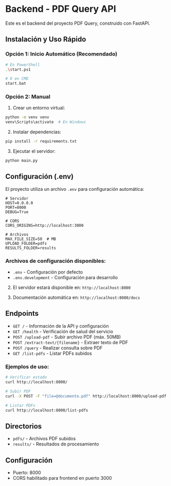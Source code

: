 # Backend - PDF Query API

Este es el backend del proyecto PDF Query, construido con FastAPI.

## Instalación y Uso Rápido

### Opción 1: Inicio Automático (Recomendado)
```bash
# En PowerShell
.\start.ps1

# O en CMD
start.bat
```

### Opción 2: Manual
1. Crear un entorno virtual:
```bash
python -m venv venv
venv\Scripts\activate  # En Windows
```

2. Instalar dependencias:
```bash
pip install -r requirements.txt
```

3. Ejecutar el servidor:
```bash
python main.py
```

## Configuración (.env)

El proyecto utiliza un archivo `.env` para configuración automática:

```env
# Servidor
HOST=0.0.0.0
PORT=8000
DEBUG=True

# CORS
CORS_ORIGINS=http://localhost:3000

# Archivos
MAX_FILE_SIZE=50  # MB
UPLOAD_FOLDER=pdfs
RESULTS_FOLDER=results
```

### Archivos de configuración disponibles:
- `.env` - Configuración por defecto
- `.env.development` - Configuración para desarrollo

2. El servidor estará disponible en: `http://localhost:8000`

3. Documentación automática en: `http://localhost:8000/docs`

## Endpoints

- `GET /` - Información de la API y configuración
- `GET /health` - Verificación de salud del servicio
- `POST /upload-pdf` - Subir archivo PDF (máx. 50MB)
- `POST /extract-text/{filename}` - Extraer texto de PDF
- `POST /query` - Realizar consulta sobre PDF
- `GET /list-pdfs` - Listar PDFs subidos

### Ejemplos de uso:

```bash
# Verificar estado
curl http://localhost:8000/

# Subir PDF
curl -X POST -F "file=@documento.pdf" http://localhost:8000/upload-pdf

# Listar PDFs
curl http://localhost:8000/list-pdfs
```

## Directorios

- `pdfs/` - Archivos PDF subidos
- `results/` - Resultados de procesamiento

## Configuración

- Puerto: 8000
- CORS habilitado para frontend en puerto 3000